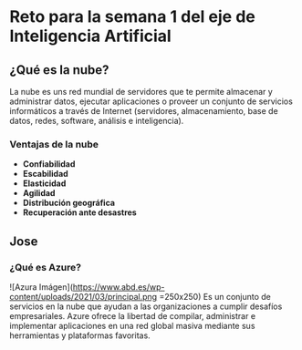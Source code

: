 # Reto para la semana 1 del eje de Inteligencia Artificial

## ¿Qué es la nube?
La nube es uns red mundial de servidores que te permite almacenar y administrar datos, ejecutar aplicaciones o proveer un conjunto de servicios informáticos a través de Internet (servidores, almacenamiento, base de datos, redes, software, análisis e inteligencia).
### Ventajas de la nube
* __Confiabilidad__
* __Escabilidad__
* __Elasticidad__
* __Agilidad__
* __Distribución geográfica__
* __Recuperación ante desastres__
## Jose

### ¿Qué es Azure?
![Azura Imágen](https://www.abd.es/wp-content/uploads/2021/03/principal.png =250x250)
Es un conjunto de servicios en la nube que ayudan a las organizaciones a cumplir desafíos empresariales. Azure ofrece la libertad de compilar, administrar e implementar aplicaciones en una red global masiva mediante sus herramientas y plataformas favoritas.

